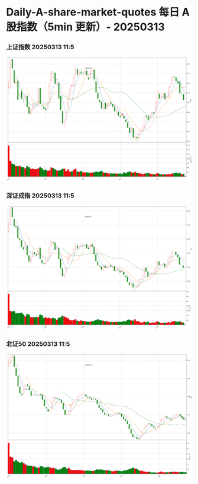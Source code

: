 
# Daily-A-share-market-quotes 每日 A 股指数（5min 更新）- 20250313

### 上证指数 20250313 11:5
![](./fig/2025/3/20250313-sh000001.png)

### 深证成指 20250313 11:5
![](./fig/2025/3/20250313-sz399001.png)

### 北证50 20250313 11:5
![](./fig/2025/3/20250313-bj899050.png)
